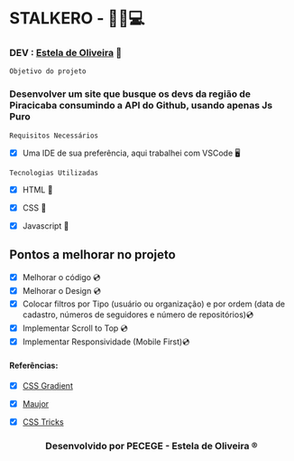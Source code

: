 # STALKERO - 	🕵️‍♀️💻

### DEV : [Estela de Oliveira](https://github.com/ste2021) 🚀

```Objetivo do projeto```

### Desenvolver um site que busque os devs da região de Piracicaba consumindo a API do Github, usando apenas Js Puro

```Requisitos Necessários```

- [x] Uma IDE de sua preferência, aqui trabalhei com VSCode 🖥


```Tecnologias Utilizadas```

- [x] HTML 📗
- [x] CSS 📘
- [x] Javascript 📙


## Pontos a melhorar no projeto

- [x] Melhorar o código 💿
- [x] Melhorar o Design 💿
- [x] Colocar filtros por Tipo (usuário ou organização) e por ordem (data de cadastro, números de seguidores e número de repositórios)💿
- [x] Implementar Scroll to Top 💿
- [x] Implementar Responsividade (Mobile First)💿

#### Referências:

- [x] [CSS Gradient](https://cssgradient.io/)
- [x] [Maujor](https://www.maujor.com/)
- [x] [CSS Tricks](https://css-tricks.com/almanac/)


### <center> Desenvolvido por PECEGE  - Estela de Oliveira ®</center>

